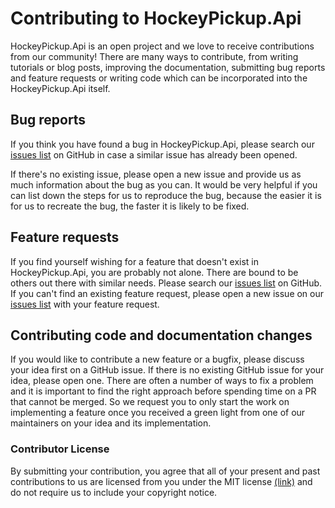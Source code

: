 Contributing to HockeyPickup.Api
============================

HockeyPickup.Api is an open project and we love to receive contributions from our community! There are many ways to contribute, from writing tutorials or blog posts, improving the documentation, submitting bug reports and feature requests or writing code which can be incorporated into the HockeyPickup.Api itself.

Bug reports
-----------

If you think you have found a bug in HockeyPickup.Api, please search our [issues list](https://github.com/HockeyPickup/HockeyPickup.Api/issues) on GitHub in case a similar issue has already been opened.

If there's no existing issue, please open a new issue and provide us as much information about the bug as you can. It would be very helpful if you can list down the steps for us to reproduce the bug, because the easier it is for us to recreate the bug, the faster it is likely to be fixed.

Feature requests
----------------

If you find yourself wishing for a feature that doesn't exist in HockeyPickup.Api, you are probably not alone. There are bound to be others out there with similar needs. Please search our [issues list](https://github.com/HockeyPickup/HockeyPickup.Api/issues) on GitHub. If you can't find an existing feature request, please open a new issue on our [issues list](https://github.com/HockeyPickup/HockeyPickup.Api/issues) with your feature request.

Contributing code and documentation changes
-------------------------------------------

If you would like to contribute a new feature or a bugfix, please discuss your idea first on a GitHub issue. If there is no existing GitHub issue for your idea, please open one. There are often a number of ways to fix a problem and it is important to find the right approach before spending time on a PR that cannot be merged. So we request you to only start the work on implementing a feature once you received a green light from one of our maintainers on your idea and its implementation.

### Contributor License

By submitting your contribution, you agree that all of your present and past contributions to us are licensed from you under the MIT license [(link)](https://github.com/HockeyPickup/HockeyPickup.Api/LICENSE) and do not require us to include your copyright notice.
